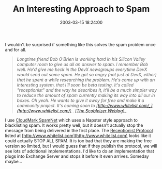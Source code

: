 ﻿---
layout: post
title: "An Interesting Approach to Spam"
comments: false
date: 2003-03-15 18:24:00
updated: 2004-05-05 14:44:00
categories:
 - Technology
subtext-id: 113d0003-0674-4661-85e9-091f6e085545
alias: /blog/An-Interesting-Approach-to-Spam.aspx
---


I wouldn't be surprised if something like this solves the spam problem once and for all.

> _Longtime friend Bob O'Brien is working hard in his Silicon Valley computer room to give us all an answer to spam. I remember Bob well. He'd give me heck in the DevX newsgroups everytime DevX would send out some spam. He got so angry (not just at DevX, either) that he spent a while researching the problem. He's come up with an interesting system, that I'll soon be beta testing. It's called "receptionist" and the way he describes it, it'll be a much simpler way to reduce the amount of spam currently making its way into all our in boxes. Oh yeah. He wants to give it away for free and make it a community project. It's coming soon to _[_http://www.whitelist.com/_](http://www.whitelist.com/)_ . [_[_The Scobleizer Weblog_](http://radio.weblogs.com/0001011/)_]_

I use [CloudMark SpamNet](http://www.cloudmark.com/products/spamnet/) which uses a Napster style approach to blacklisting spam. It works pretty well, but it doesn't actually stop the message from being delivered in the first place. The [Receptionist Protocol](http://www.whitelist.com/protocol.html) listed at [http://www.whitelist.com](http://www.whitelist.com) looks like it could actually STOP ALL SPAM. It is too bad that they are making the free version so limited, but I would guess that if they publish the protocol, we will see lots of additional implementations. I'd like to do an implementation that plugs into Exchange Server and stops it before it even arrives. Someday maybe...
